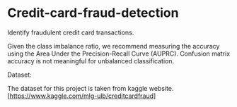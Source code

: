 # Credit-card-fraud-detection

Identify fraudulent credit card transactions.

Given the class imbalance ratio, we recommend measuring the accuracy using the Area Under the Precision-Recall Curve (AUPRC).
Confusion matrix accuracy is not meaningful for unbalanced classification.

Dataset:

The dataset for this project is taken from kaggle website.
[https://www.kaggle.com/mlg-ulb/creditcardfraud]

